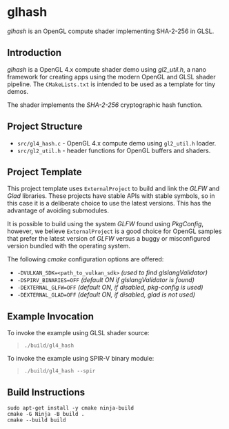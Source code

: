 # glhash

_glhash_ is an OpenGL compute shader implementing SHA-2-256 in GLSL.

## Introduction

_glhash_ is a OpenGL 4.x compute shader demo using _gl2_util.h_,
a nano framework for creating apps using the modern OpenGL and
GLSL shader pipeline. The `CMakeLists.txt` is intended to be used
as a template for tiny demos.

The shader implements the _SHA-2-256_ cryptographic hash function.

## Project Structure

- `src/gl4_hash.c` - OpenGL 4.x compute demo using `gl2_util.h` loader.
- `src/gl2_util.h` - header functions for OpenGL buffers and shaders.

## Project Template

This project template uses `ExternalProject`  to build and link the
_GLFW_ and _Glad_ libraries. These projects have stable APIs with stable
symbols, so in this case it is a deliberate choice to use the latest
versions. This has the advantage of avoiding submodules.

It is possible to build using the system _GLFW_ found using _PkgConfig_,
however, we believe `ExternalProject` is a good choice for OpenGL samples
that prefer the latest version of _GLFW_ versus a buggy or misconfigured
version bundled with the operating system.

The following _cmake_ configuration options are offered:

- `-DVULKAN_SDK=<path_to_vulkan_sdk>` _(used to find glslangValidator)_
- `-DSPIRV_BINARIES=OFF` _(default ON if glslangValidator is found)_
- `-DEXTERNAL_GLFW=OFF`  _(default ON, if disabled, pkg-config is used)_
- `-DEXTERNAL_GLAD=OFF` _(default ON, if disabled, glad is not used)_

## Example Invocation

To invoke the example using GLSL shader source:

> `./build/gl4_hash`

To invoke the example using SPIR-V binary module:

> `./build/gl4_hash --spir`

## Build Instructions

```
sudo apt-get install -y cmake ninja-build
cmake -G Ninja -B build .
cmake --build build
```
